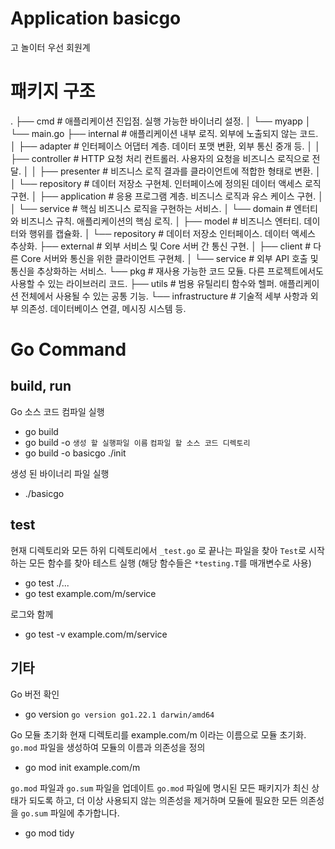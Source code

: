 # Application basicgo
고 놀이터
우선 회원계

# 패키지 구조
.
├── cmd                     # 애플리케이션 진입점. 실행 가능한 바이너리 설정.
│   └── myapp
│       └── main.go
├── internal                # 애플리케이션 내부 로직. 외부에 노출되지 않는 코드.
│   ├── adapter             # 인터페이스 어댑터 계층. 데이터 포맷 변환, 외부 통신 중개 등.
│   │   ├── controller      # HTTP 요청 처리 컨트롤러. 사용자의 요청을 비즈니스 로직으로 전달.
│   │   ├── presenter       # 비즈니스 로직 결과를 클라이언트에 적합한 형태로 변환.
│   │   └── repository      # 데이터 저장소 구현체. 인터페이스에 정의된 데이터 액세스 로직 구현.
│   ├── application         # 응용 프로그램 계층. 비즈니스 로직과 유스 케이스 구현.
│   │   └── service         # 핵심 비즈니스 로직을 구현하는 서비스.
│   └── domain              # 엔터티와 비즈니스 규칙. 애플리케이션의 핵심 로직.
│       ├── model           # 비즈니스 엔터티. 데이터와 행위를 캡슐화.
│       └── repository      # 데이터 저장소 인터페이스. 데이터 액세스 추상화.
├── external                # 외부 서비스 및 Core 서버 간 통신 구현.
│   ├── client              # 다른 Core 서버와 통신을 위한 클라이언트 구현체.
│   └── service             # 외부 API 호출 및 통신을 추상화하는 서비스.
└── pkg                     # 재사용 가능한 코드 모듈. 다른 프로젝트에서도 사용할 수 있는 라이브러리 코드.
    ├── utils               # 범용 유틸리티 함수와 헬퍼. 애플리케이션 전체에서 사용될 수 있는 공통 기능.
    └── infrastructure      # 기술적 세부 사항과 외부 의존성. 데이터베이스 연결, 메시징 시스템 등.



# Go Command


## build, run

Go 소스 코드 컴파일 실행
- go build
- go build -o `생성 할 실행파일 이름` `컴파일 할 소스 코드 디렉토리`
- go build -o basicgo ./init


생성 된 바이너리 파일 실행
- ./basicgo


## test

현재 디렉토리와 모든 하위 디렉토리에서 `_test.go` 로 끝나는 파일을 찾아 `Test`로 시작하는 모든 함수를 찾아 테스트 실행 (해당 함수들은 `*testing.T`를 매개변수로 사용)
- go test ./...
- go test example.com/m/service


로그와 함께
- go test -v example.com/m/service



## 기타

Go 버전 확인
- go version
```go version go1.22.1 darwin/amd64```


Go 모듈 초기화
현재 디렉토리를 example.com/m 이라는 이름으로 모듈 초기화. `go.mod` 파일을 생성하여 모듈의 이름과 의존성을 정의
- go mod init example.com/m


`go.mod` 파일과 `go.sum` 파일을 업데이트
`go.mod` 파일에 명시된 모든 패키지가 최신 상태가 되도록 하고, 더 이상 사용되지 않는 의존성을 제거하며 모듈에 필요한 모든 의존성을 `go.sum` 파일에 추가합니다.
- go mod tidy



